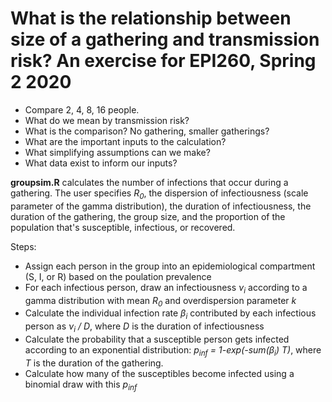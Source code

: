# What is the relationship between size of a gathering and transmission risk? An exercise for EPI260, Spring 2 2020

* Compare 2, 4, 8, 16 people.
* What do we mean by transmission risk? 
* What is the comparison? No gathering, smaller gatherings? 
* What are the important inputs to the calculation? 
* What simplifying assumptions can we make? 
* What data exist to inform our inputs? 


__groupsim.R__ calculates the number of infections that occur during a gathering. The user specifies _R<sub>0</sub>_, the dispersion of infectiousness (scale parameter of the gamma distribution), the duration of infectiousness, the duration of the gathering, the group size, and the proportion of the population that's susceptible, infectious, or recovered. 

Steps: 

* Assign each person in the group into an epidemiological compartment (S, I, or R) based on the poulation prevalence 
* For each infectious person, draw an infectiousness _&nu;<sub>i</sub>_ according to a gamma distribution with mean _R<sub>0</sub>_ and overdispersion parameter _k_
* Calculate the individual infection rate _&beta;<sub>i</sub>_ contributed by each infectious person as _&nu;<sub>i</sub> / D_, where _D_ is the duration of infectiousness
* Calculate the probability that a susceptible person gets infected according to an exponential distribution: _p<sub>inf</sub> = 1-exp(-sum(&beta;<sub>i</sub>) T)_, where _T_ is the duration of the gathering. 
* Calculate how many of the susceptibles become infected using a binomial draw with this _p<sub>inf</sub>_


<!--- Test formula: --->
<!--- <img src="https://render.githubusercontent.com/render/math?math=e^{i \pi} = -1"> --->
